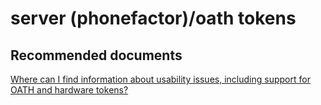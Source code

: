 <properties
	pageTitle="server (phonefactor)/oath tokens"
	description="server (phonefactor)/oath tokens"
	service="microsoft.multifactorauthentication"
	resource=""
	authors="aashu"
	displayOrder=""
	selfHelpType="generic"
	supportTopicIds="32336328"
	resourceTags=""
	productPesIds="14947"
	cloudEnvironments="public"
/>

# server (phonefactor)/oath tokens


## **Recommended documents**
[Where can I find information about usability issues, including support for OATH and hardware tokens?](https://azure.microsoft.com/documentation/articles/multi-factor-authentication-faq/#usability)
